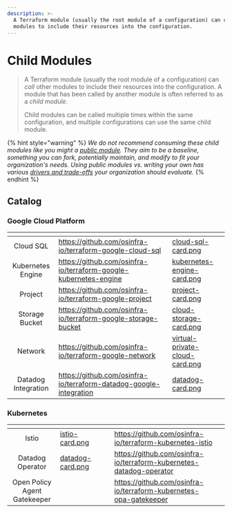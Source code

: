 ```yaml
---
description: >-
  A Terraform module (usually the root module of a configuration) can call other
  modules to include their resources into the configuration.
---
```


# Child Modules

> A Terraform module (usually the root module of a configuration) can _call_ other modules to include their resources into the configuration. A module that has been called by another module is often referred to as a _child module._
>
> Child modules can be called multiple times within the same configuration, and multiple configurations can use the same child module.

{% hint style="warning" %}
_We do not recommend consuming these child modules like you might a_ [_public module_](https://registry.terraform.io/browse/modules)_. They aim to be a baseline, something you can fork, potentially maintain, and modify to fit your organization's needs. Using public modules vs. writing your own has various_ [_drivers and trade-offs_](../../architecture-decision-records/adr-0003.md) _your organization should evaluate._
{% endhint %}

## Catalog

### Google Cloud Platform

<table data-view="cards"><thead><tr><th align="center"></th><th data-hidden data-card-target data-type="content-ref"></th><th data-hidden data-card-cover data-type="files"></th></tr></thead><tbody><tr><td align="center">Cloud SQL</td><td><a href="https://github.com/osinfra-io/terraform-google-cloud-sql">https://github.com/osinfra-io/terraform-google-cloud-sql</a></td><td><a href="../../../.gitbook/assets/cloud-sql-card.png">cloud-sql-card.png</a></td></tr><tr><td align="center">Kubernetes Engine</td><td><a href="https://github.com/osinfra-io/terraform-google-kubernetes-engine">https://github.com/osinfra-io/terraform-google-kubernetes-engine</a></td><td><a href="../../../.gitbook/assets/kubernetes-engine-card.png">kubernetes-engine-card.png</a></td></tr><tr><td align="center">Project</td><td><a href="https://github.com/osinfra-io/terraform-google-project">https://github.com/osinfra-io/terraform-google-project</a></td><td><a href="../../../.gitbook/assets/project-card.png">project-card.png</a></td></tr><tr><td align="center">Storage Bucket</td><td><a href="https://github.com/osinfra-io/terraform-google-storage-bucket">https://github.com/osinfra-io/terraform-google-storage-bucket</a></td><td><a href="../../../.gitbook/assets/cloud-storage-card.png">cloud-storage-card.png</a></td></tr><tr><td align="center">Network</td><td><a href="https://github.com/osinfra-io/terraform-google-network">https://github.com/osinfra-io/terraform-google-network</a></td><td><a href="../../../.gitbook/assets/virtual-private-cloud-card.png">virtual-private-cloud-card.png</a></td></tr><tr><td align="center">Datadog Integration</td><td><a href="https://github.com/osinfra-io/terraform-datadog-google-integration">https://github.com/osinfra-io/terraform-datadog-google-integration</a></td><td><a href="../../../.gitbook/assets/datadog-card.png">datadog-card.png</a></td></tr></tbody></table>

### Kubernetes

<table data-view="cards" data-full-width="false"><thead><tr><th align="center"></th><th data-hidden data-card-cover data-type="files"></th><th data-hidden></th><th data-hidden></th><th data-hidden data-card-target data-type="content-ref"></th><th data-hidden></th></tr></thead><tbody><tr><td align="center">Istio</td><td><a href="../../../.gitbook/assets/istio-card.png">istio-card.png</a></td><td></td><td></td><td><a href="https://github.com/osinfra-io/terraform-kubernetes-istio">https://github.com/osinfra-io/terraform-kubernetes-istio</a></td><td></td></tr><tr><td align="center">Datadog Operator</td><td><a href="../../../.gitbook/assets/datadog-card.png">datadog-card.png</a></td><td></td><td></td><td><a href="https://github.com/osinfra-io/terraform-kubernetes-datadog-operator">https://github.com/osinfra-io/terraform-kubernetes-datadog-operator</a></td><td></td></tr><tr><td align="center">Open Policy Agent Gatekeeper</td><td></td><td></td><td></td><td><a href="https://github.com/osinfra-io/terraform-kubernetes-opa-gatekeeper">https://github.com/osinfra-io/terraform-kubernetes-opa-gatekeeper</a></td><td></td></tr></tbody></table>
